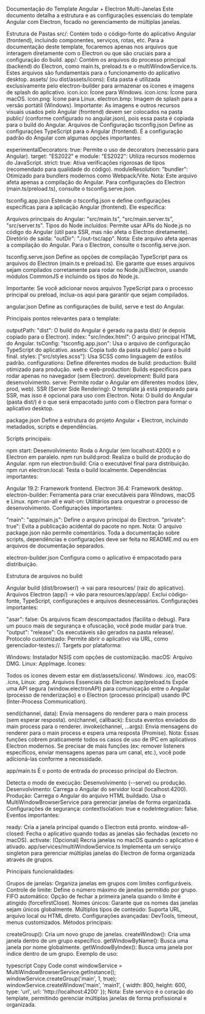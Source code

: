 Documentação do Template Angular + Electron Multi-Janelas
Este documento detalha a estrutura e as configurações essenciais do template Angular com Electron, focado no gerenciamento de múltiplas janelas.

Estrutura de Pastas
src/: Contém todo o código-fonte do aplicativo Angular (frontend), incluindo componentes, serviços, rotas, etc. Para a documentação deste template, focaremos apenas nos arquivos que interagem diretamente com o Electron ou que são cruciais para a configuração do build.
app/: Contém os arquivos do processo principal (backend) do Electron, como main.ts, preload.ts e o multiWindowService.ts. Estes arquivos são fundamentais para o funcionamento do aplicativo desktop.
assets/ (ou dist/assets/icons): Esta pasta é utilizada exclusivamente pelo electron-builder para armazenar os ícones e imagens de splash do aplicativo.
icon.ico: Ícone para Windows.
icon.icns: Ícone para macOS.
icon.png: Ícone para Linux.
electron.bmp: Imagem de splash para a versão portátil (Windows).
Importante: As imagens e outros recursos visuais usados pelo Angular (frontend) devem ser colocados na pasta public/ (conforme configurado no angular.json), pois essa pasta é copiada para o build do Angular.
Arquivos de Configuração
tsconfig.json
Define as configurações TypeScript para o Angular (frontend). É a configuração padrão do Angular com algumas opções importantes:

experimentalDecorators: true: Permite o uso de decorators (necessário para Angular).
target: "ES2022" e module: "ES2022": Utiliza recursos modernos do JavaScript.
strict: true: Ativa verificações rigorosas de tipos (recomendado para qualidade do código).
moduleResolution: "bundler": Otimizado para bundlers modernos como Webpack/Vite.
Nota: Este arquivo afeta apenas a compilação do Angular. Para configurações do Electron (main.ts/preload.ts), consulte o tsconfig.serve.json.

tsconfig.app.json
Estende o tsconfig.json e define configurações específicas para a aplicação Angular (frontend). Ele especifica:

Arquivos principais do Angular: "src/main.ts", "src/main.server.ts", "src/server.ts".
Tipos do Node incluídos: Permite usar APIs do Node.js no código do Angular (útil para SSR, mas não afeta o Electron diretamente).
Diretório de saída: "outDir": "./out-tsc/app".
Nota: Este arquivo afeta apenas a compilação do Angular. Para o Electron, consulte o tsconfig.serve.json.

tsconfig.serve.json
Define as opções de compilação TypeScript para os arquivos do Electron (main.ts e preload.ts). Ele garante que esses arquivos sejam compilados corretamente para rodar no Node.js/Electron, usando módulos CommonJS e incluindo os tipos do Node.js.

Importante: Se você adicionar novos arquivos TypeScript para o processo principal ou preload, inclua-os aqui para garantir que sejam compilados.

angular.json
Define as configurações de build, serve e test do Angular.

Principais pontos relevantes para o template:

outputPath: "dist": O build do Angular é gerado na pasta dist/ (e depois copiado para o Electron).
index: "src/index.html": O arquivo principal HTML do Angular.
tsConfig: "tsconfig.app.json": Usa o arquivo de configuração TypeScript do aplicativo.
assets: Copia tudo da pasta public/ para o build final.
styles: ["src/styles.scss"]: Usa SCSS como linguagem de estilos padrão.
configurations: Define diferentes modos de build:
production: Build otimizado para produção.
web e web-production: Builds específicos para rodar apenas no navegador (sem Electron).
development: Build para desenvolvimento.
serve: Permite rodar o Angular em diferentes modos (dev, prod, web).
SSR (Server Side Rendering): O template já está preparado para SSR, mas isso é opcional para uso com Electron.
Nota: O build do Angular (pasta dist/) é o que será empacotado junto com o Electron para formar o aplicativo desktop.

package.json
Define a estrutura do projeto Angular + Electron, incluindo metadados, scripts e dependências.

Scripts principais:

npm start: Desenvolvimento: Roda o Angular (em localhost:4200) e o Electron em paralelo.
npm run build:prod: Realiza o build de produção do Angular.
npm run electron:build: Cria o executável final para distribuição.
npm run electron:local: Testa o build localmente.
Dependências importantes:

Angular 19.2: Framework frontend.
Electron 36.4: Framework desktop.
electron-builder: Ferramenta para criar executáveis para Windows, macOS e Linux.
npm-run-all e wait-on: Utilitários para orquestrar o processo de desenvolvimento.
Configurações importantes:

"main": "app/main.js": Define o arquivo principal do Electron.
"private": true": Evita a publicação acidental do pacote no npm.
Nota: O arquivo package.json não permite comentários. Toda a documentação sobre scripts, dependências e configurações deve ser feita no README.md ou em arquivos de documentação separados.

electron-builder.json
Configura como o aplicativo é empacotado para distribuição.

Estrutura de arquivos no build:

Angular build (dist/browser/) → vai para resources/ (raiz do aplicativo).
Arquivos Electron (app/) → vão para resources/app/app/.
Exclui código-fonte, TypeScript, configurações e arquivos desnecessários.
Configurações importantes:

"asar": false: Os arquivos ficam descompactados (facilita o debug). Para um pouco mais de segurança e ofuscação, você pode mudar para true.
"output": "release": Os executáveis são gerados na pasta release/.
Protocolo customizado: Permite abrir o aplicativo via URL, como gerenciador-testes://.
Targets por plataforma:

Windows: Instalador NSIS com opções de customização.
macOS: Arquivo DMG.
Linux: AppImage.
Ícones:

Todos os ícones devem estar em dist/assets/icons/.
Windows: .ico, macOS: .icns, Linux: .png.
Arquivos Essenciais do Electron
app/preload.ts
Expõe uma API segura (window.electronAPI) para comunicação entre o Angular (processo de renderização) e o Electron (processo principal) usando IPC (Inter-Process Communication).

send(channel, data): Envia mensagens do renderer para o main process (sem esperar resposta).
on(channel, callback): Escuta eventos enviados do main process para o renderer.
invoke(channel, ...args): Envia mensagens do renderer para o main process e espera uma resposta (Promise).
Nota: Essas funções cobrem praticamente todos os casos de uso de IPC em aplicativos Electron modernos. Se precisar de mais funções (ex: remover listeners específicos, enviar mensagens apenas para um canal, etc.), você pode adicioná-las conforme a necessidade.

app/main.ts
É o ponto de entrada do processo principal do Electron.

Detecta o modo de execução: Desenvolvimento (--serve) ou produção.
Desenvolvimento: Carrega o Angular do servidor local (localhost:4200).
Produção: Carrega o Angular do arquivo HTML buildado.
Usa o MultiWindowBrowserService para gerenciar janelas de forma organizada.
Configurações de segurança: contextIsolation: true e nodeIntegration: false.
Eventos importantes:

ready: Cria a janela principal quando o Electron está pronto.
window-all-closed: Fecha o aplicativo quando todas as janelas são fechadas (exceto no macOS).
activate: (Opcional) Recria janelas no macOS quando o aplicativo é ativado.
app/services/multiWindowService.ts
Implementa um serviço singleton para gerenciar múltiplas janelas do Electron de forma organizada através de grupos.

Principais funcionalidades:

Grupos de janelas: Organiza janelas em grupos com limites configuráveis.
Controle de limite: Define o número máximo de janelas permitido por grupo.
FIFO automático: Opção de fechar a primeira janela quando o limite é atingido (forcefirstClose).
Nomes únicos: Garante que os nomes das janelas sejam únicos globalmente.
Múltiplos tipos de conteúdo: Suporta URL, arquivo local ou HTML direto.
Configurações avançadas: DevTools, timeout, menus customizados.
Métodos principais:

createGroup(): Cria um novo grupo de janelas.
createWindow(): Cria uma janela dentro de um grupo específico.
getWindowByName(): Busca uma janela por nome globalmente.
getWindowByIndex(): Busca uma janela por índice dentro de um grupo.
Exemplo de uso:

typescript
Copy Code
const windowService = MultiWindowBrowserService.getInstance();
windowService.createGroup('main', 1, true);
windowService.createWindow('main', 'main1', {
  width: 800,
  height: 600,
  type: 'url',
  url: 'http://localhost:4200'
});
Nota: Este serviço é o coração do template, permitindo gerenciar múltiplas janelas de forma profissional e organizada.